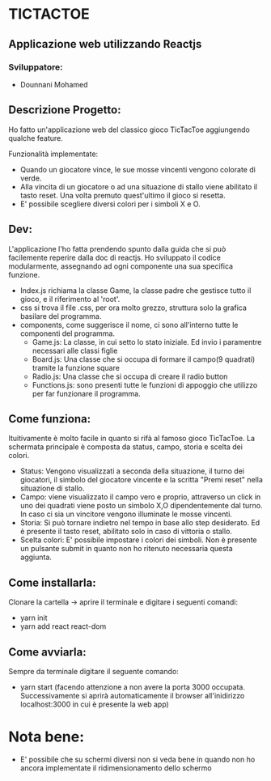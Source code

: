 # TICTACTOE


## Applicazione web utilizzando Reactjs


### Sviluppatore:
- Dounnani Mohamed


## Descrizione Progetto:
Ho fatto un'applicazione web del classico gioco TicTacToe aggiungendo qualche feature.

Funzionalità implementate:
 - Quando un giocatore vince, le sue mosse vincenti vengono colorate di verde.
 - Alla  vincita di un giocatore o ad una situazione di stallo viene abilitato il tasto reset. Una volta premuto quest'ultimo il gioco si resetta.
 - E' possibile scegliere diversi colori per i simboli X e O.


## Dev:
L'applicazione l'ho fatta prendendo spunto dalla guida che si può facilemente reperire dalla doc di reactjs.
Ho sviluppato il codice modularmente, assegnando ad ogni componente una sua specifica funzione.

- Index.js richiama la classe Game, la classe padre che gestisce tutto il gioco, e il riferimento al 'root'.
- css si trova il file .css, per ora molto grezzo, struttura solo la grafica basilare del programma.
- components, come suggerisce il nome, ci sono all'interno tutte le componenti del programma.
	- Game.js: La classe, in cui setto lo stato iniziale. Ed invio i paramentre necessari alle classi figlie
	- Board.js: Una classe che si occupa di formare il campo(9 quadrati) tramite la funzione square
	- Radio.js: Una classe che si occupa di creare il radio button
	- Functions.js: sono presenti tutte le funzioni di appoggio che utilizzo per far funzionare il programma.	    

## Come funziona:
Ituitivamente è molto facile in quanto si rifà al famoso gioco TicTacToe. La schermata principale è composta da status, campo, storia e scelta dei colori.
- Status: Vengono visualizzati a seconda della situazione, il turno dei giocatori, il simbolo del giocatore vincente e la scritta "Premi reset" nella situazione di stallo.
- Campo: viene visualizzato il campo vero e proprio, attraverso un click in uno dei quadrati viene posto un simbolo X,O dipendentemente dal turno. In caso ci sia un vincitore vengono illuminate
le mosse vincenti.
- Storia: Si può tornare indietro nel tempo in base allo step desiderato. Ed è presente il tasto reset, abilitato solo in caso di vittoria o stallo.
- Scelta colori: E' possibile impostare i colori dei simboli. Non è presente un pulsante submit in quanto non ho ritenuto necessaria questa aggiunta.


## Come installarla:
Clonare la cartella -> aprire il terminale e digitare i seguenti comandi:
- yarn init
- yarn add react react-dom

## Come avviarla:
Sempre da terminale digitare il seguente comando:
- yarn start (facendo attenzione a non avere la porta 3000 occupata. Successivamente si aprirà automaticamente il browser all'inidirizzo localhost:3000 in cui è presente la web app)


# Nota bene:
- E' possibile che su schermi diversi non si veda bene in quando non ho ancora implementate il ridimensionamento dello schermo
